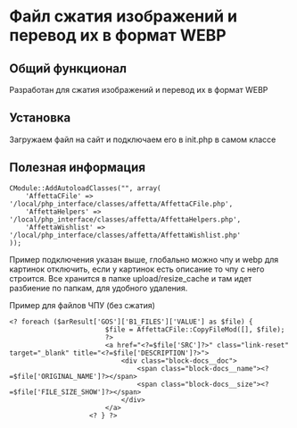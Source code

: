 # Файл сжатия изображений и перевод их в формат WEBP
## Общий функционал
Разработан для сжатия изображений и перевод их в формат WEBP 
## Установка 
Загружаем файл на сайт и подключаем его в init.php в самом классе
## Полезная информация
``` 
CModule::AddAutoloadClasses("", array(
    'AffettaCFile' => '/local/php_interface/classes/affetta/AffettaCFile.php',
    'AffettaHelpers' => '/local/php_interface/classes/affetta/AffettaHelpers.php',
    'AffettaWishlist' => '/local/php_interface/classes/affetta/AffettaWishlist.php'
));
 ``` 
Пример подключения указан выше, глобально можно чпу и webp для картинок отключить, если у картинок есть описание то чпу с него строится.
Все хранится в папке upload/resize_cache и там идет разбиение по папкам, для удобного удаления.

Пример для файлов ЧПУ (без сжатия)
``` 
<? foreach ($arResult['GOS']['B1_FILES']['VALUE'] as $file) {
                        $file = AffettaCFile::CopyFileMod([], $file);
                        ?>
                        <a href="<?=$file['SRC']?>" class="link-reset" target="_blank" title="<?=$file['DESCRIPTION']?>">
                            <div class="block-docs__doc">
                                <span class="block-docs__name"><?=$file['ORIGINAL_NAME']?></span>
                                <span class="block-docs__size"><?=$file['FILE_SIZE_SHOW']?></span>
                            </div>
                        </a>
                    <? } ?>
 ``` 
